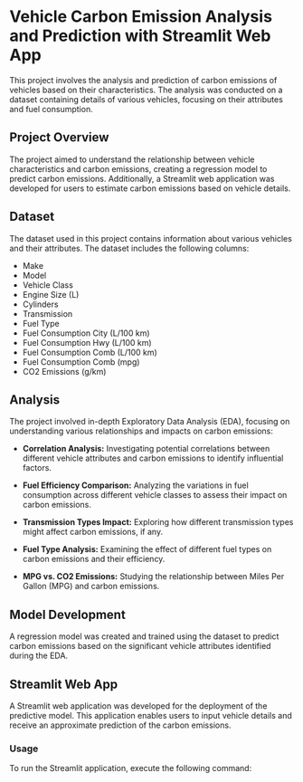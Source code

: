 # Vehicle Carbon Emission Analysis and Prediction with Streamlit Web App

This project involves the analysis and prediction of carbon emissions of vehicles based on their characteristics. The analysis was conducted on a dataset containing details of various vehicles, focusing on their attributes and fuel consumption.


## Project Overview

The project aimed to understand the relationship between vehicle characteristics and carbon emissions, creating a regression model to predict carbon emissions. Additionally, a Streamlit web application was developed for users to estimate carbon emissions based on vehicle details.

## Dataset

The dataset used in this project contains information about various vehicles and their attributes. The dataset includes the following columns:

- Make
- Model
- Vehicle Class
- Engine Size (L)
- Cylinders
- Transmission
- Fuel Type
- Fuel Consumption City (L/100 km)
- Fuel Consumption Hwy (L/100 km)
- Fuel Consumption Comb (L/100 km)
- Fuel Consumption Comb (mpg)
- CO2 Emissions (g/km)


## Analysis

The project involved in-depth Exploratory Data Analysis (EDA), focusing on understanding various relationships and impacts on carbon emissions:

- **Correlation Analysis:** Investigating potential correlations between different vehicle attributes and carbon emissions to identify influential factors.
  
- **Fuel Efficiency Comparison:** Analyzing the variations in fuel consumption across different vehicle classes to assess their impact on carbon emissions.

- **Transmission Types Impact:** Exploring how different transmission types might affect carbon emissions, if any.

- **Fuel Type Analysis:** Examining the effect of different fuel types on carbon emissions and their efficiency.

- **MPG vs. CO2 Emissions:** Studying the relationship between Miles Per Gallon (MPG) and carbon emissions.

## Model Development

A regression model was created and trained using the dataset to predict carbon emissions based on the significant vehicle attributes identified during the EDA.

## Streamlit Web App

A Streamlit web application was developed for the deployment of the predictive model. This application enables users to input vehicle details and receive an approximate prediction of the carbon emissions.

### Usage

To run the Streamlit application, execute the following command:
